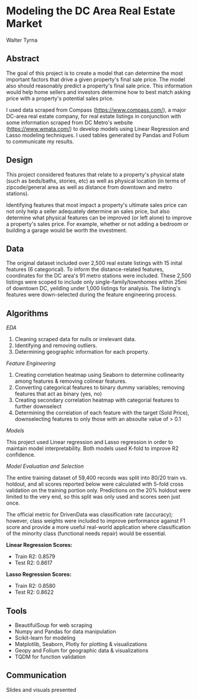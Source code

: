 # Modeling the DC Area Real Estate Market
Walter Tyrna

## Abstract
The goal of this project is to create a model that can determine the most important factors that drive a given property's final sale price. The model also should reasonably predict a property's final sale price.
This information would help home sellers and investors determine how to best match asking price with a property's potential sales price. 

I used data scraped from Compass (https://www.compass.com/), a major DC-area real estate company, for real estate listings in conjunction with some information scraped from DC Metro's website (https://www.wmata.com/) to develop models using Linear Regression and Lasso modeling techniques. I used tables generated by Pandas and Folium to communicate my results.

## Design
This project considered features that relate to a property's physical state (such as beds/baths, stories, etc) as well as physical location (in terms of zipcode/general area as well as distance from downtown and metro stations).

Identifying features that most impact a property's ultimate sales price can not only help a seller adequately determine an sales price, but also determine what physical features can be improved (or left alone) to improve a property's sales price. For example, whether or not adding a bedroom or building a garage would be worth the investment. 


## Data
The original dataset included over 2,500 real estate listings with 15 inital features (6 categorical). To inform the distance-related features, coordinates for the DC area's 91 metro stations were included.
These 2,500 listings were scoped to include only single-family/townhomes within 25mi of downtown DC, yeilding under 1,000 listings for analysis. The listing's features were down-selected during the feature engineering process.

## Algorithms
*EDA*
1. Cleaning scraped data for nulls or irrelevant data.
2. Identifying and removing outliers.
3. Determining geographic information for each property.

*Feature Engineering*
1.  Creating correlation heatmap using Seaborn to determine collinearity among features & removing colinear features.
2.  Converting categorical features to binary dummy variables; removing features that act as binary (yes, no)
3.  Creating secondary correlation heatmap with categorial features to further downselect
4.  Determining the correlation of each feature with the target (Sold Price), downselecting features to only those with an absoulte value of > 0.1

*Models*
  
This project used Linear regression and Lasso regression in order to maintain model interpretability. Both models used K-fold to improve R2 confidence. 

*Model Evaluation and Selection*
  
The entire training dataset of 59,400 records was split into 80/20 train vs. holdout, and all scores reported below were calculated with 5-fold cross validation on the training portion only. Predictions on the 20% holdout were limited to the very end, so this split was only used and scores seen just once.

The official metric for DrivenData was classification rate (accuracy); however, class weights were included to improve performance against F1 score and provide a more useful real-world application where classification of the minority class (functional needs repair) would be essential.

**Linear Regression Scores:** 
   - Train R2: 0.8579
   - Test R2: 0.8617

**Lasso Regression Scores:** 
   - Train R2: 0.8580
   - Test R2: 0.8622

## Tools
- BeautifulSoup for web scraping
- Numpy and Pandas for data manipulation
- Scikit-learn for modeling
- Matplotlib, Seaborn, Plotly for plotting & visualizations
- Geopy and Folium for geographic data & visualizations
- TQDM for function validation

## Communication
Slides and visuals presented
